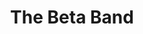 ---
title: "The Beta Band"
summary: "The Beta Band were a Scottish musical group formed in 1996. Their style was described as being \"folktronica\", although it was mainly a blend of folk, psychedelia, electronica, experimental rock and trip hop, often involving stylistic experimentation. Despite inner conflict and the eventual decline of the group, they became critically acclaimed after releasing their first few recordings and achieved a cult following as they began releasing studio albums, before disbanding in 2004. They were praised by members of both Radiohead and Oasis, the former of which chose them to open for their concerts in 2001.
The band's music has been featured in multiple films, including High Fidelity and It's All Gone Pete Tong."
image: "the-beta-band.jpg"
apple_music_artist_url: "None"
wikipedia_url: "https://en.wikipedia.org/wiki/The_Beta_Band"
---